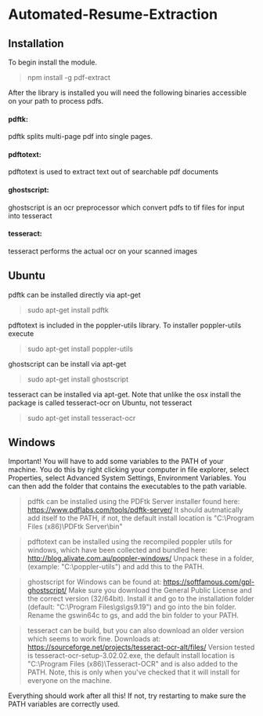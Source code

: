# Automated-Resume-Extraction
## Installation
To begin install the module.

> npm install -g pdf-extract

After the library is installed you will need the following binaries accessible on your path to process pdfs.

#### pdftk:
pdftk splits multi-page pdf into single pages.

#### pdftotext:
pdftotext is used to extract text out of searchable pdf documents

#### ghostscript:
ghostscript is an ocr preprocessor which convert pdfs to tif files for input into tesseract

#### tesseract:
tesseract performs the actual ocr on your scanned images


## Ubuntu

pdftk can be installed directly via apt-get

> sudo apt-get install pdftk


 pdftotext is included in the poppler-utils library. To installer poppler-utils execute

> sudo apt-get install poppler-utils


 ghostscript can be install via apt-get

> sudo apt-get install ghostscript


tesseract can be installed via apt-get. Note that unlike the osx install the package is called tesseract-ocr on Ubuntu, not tesseract

> sudo apt-get install tesseract-ocr


## Windows
Important! You will have to add some variables to the PATH of your machine. You do this by right clicking your computer in file explorer, select Properties, select Advanced System Settings, Environment Variables. You can then add the folder that contains the executables to the path variable.

> pdftk can be installed using the PDFtk Server installer found here: https://www.pdflabs.com/tools/pdftk-server/ It should autmatically add itself to the PATH, if not, the default install location is "C:\Program Files (x86)\PDFtk Server\bin"

> pdftotext can be installed using the recompiled poppler utils for windows, which have been collected and bundled here: http://blog.alivate.com.au/poppler-windows/ Unpack these in a folder, (example: "C:\poppler-utils") and add this to the PATH.

> ghostscript for Windows can be found at: https://softfamous.com/gpl-ghostscript/ Make sure you download the General Public License and the correct version (32/64bit). Install it and go to the installation folder (default: "C:\Program Files\gs\gs9.19") and go into the bin folder. Rename the gswin64c to gs, and add the bin folder to your PATH.

> tesseract can be build, but you can also download an older version which seems to work fine. Downloads at: https://sourceforge.net/projects/tesseract-ocr-alt/files/ Version tested is tesseract-ocr-setup-3.02.02.exe, the default install location is "C:\Program Files (x86)\Tesseract-OCR" and is also added to the PATH. Note, this is only when you've checked that it will install for everyone on the machine.

Everything should work after all this! If not, try restarting to make sure the PATH variables are correctly used.
